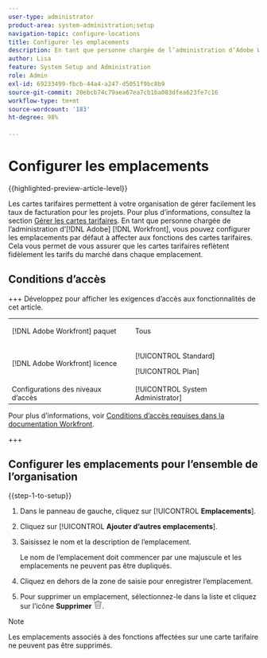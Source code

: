 ```yaml
---
user-type: administrator
product-area: system-administration;setup
navigation-topic: configure-locations
title: Configurer les emplacements
description: En tant que personne chargée de l’administration d’Adobe Workfront, vous pouvez configurer les emplacements par défaut disponibles pour les fonctions affectées dans les cartes tarifaires.
author: Lisa
feature: System Setup and Administration
role: Admin
exl-id: 69233499-fbcb-44a4-a247-d5051f9bc8b9
source-git-commit: 20ebcb74c79aea67ea7cb1ba083dfea623fe7c16
workflow-type: tm+mt
source-wordcount: '183'
ht-degree: 98%

---
```


# Configurer les emplacements

{{highlighted-preview-article-level}}

Les cartes tarifaires permettent à votre organisation de gérer facilement les taux de facturation pour les projets. Pour plus d’informations, consultez la section [Gérer les cartes tarifaires](/help/quicksilver/administration-and-setup/set-up-workfront/configure-system-defaults/manage-rate-cards.md). En tant que personne chargée de l’administration d’[!DNL Adobe] [!DNL Workfront], vous pouvez configurer les emplacements par défaut à affecter aux fonctions des cartes tarifaires. Cela vous permet de vous assurer que les cartes tarifaires reflètent fidèlement les tarifs du marché dans chaque emplacement.

## Conditions d’accès

+++ Développez pour afficher les exigences d’accès aux fonctionnalités de cet article.

<table style="table-layout:auto"> 
 <col> 
 <col> 
 <tbody> 
  <tr> 
   <td>[!DNL Adobe Workfront] paquet</td> 
   <td><p>Tous</p></td> 
  </tr> 
  <tr> 
   <td>[!DNL Adobe Workfront] licence</td> 
   <td><p>[!UICONTROL Standard]</p>
       <p>[!UICONTROL Plan]</p></td>
  </tr> 
  <tr> 
   <td>Configurations des niveaux d’accès</td> 
   <td>[!UICONTROL System Administrator]</td> 
  </tr> 
 </tbody> 
</table>

Pour plus d’informations, voir [Conditions d’accès requises dans la documentation Workfront](/help/quicksilver/administration-and-setup/add-users/access-levels-and-object-permissions/access-level-requirements-in-documentation.md).

+++

## Configurer les emplacements pour l’ensemble de l’organisation

{{step-1-to-setup}}

1. Dans le panneau de gauche, cliquez sur [!UICONTROL **Emplacements**].
1. Cliquez sur [!UICONTROL **Ajouter d’autres emplacements**].
1. Saisissez le nom et la description de l’emplacement.

   Le nom de l’emplacement doit commencer par une majuscule et les emplacements ne peuvent pas être dupliqués.

1. Cliquez en dehors de la zone de saisie pour enregistrer l’emplacement.
1. Pour supprimer un emplacement, sélectionnez-le dans la liste et cliquez sur l’icône **Supprimer** ![icône Supprimer](assets/delete.png).

>[!NOTE]
>
>Les emplacements associés à des fonctions affectées sur une carte tarifaire ne peuvent pas être supprimés.
